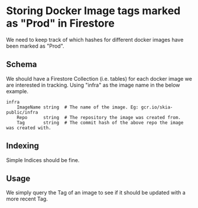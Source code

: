 Storing Docker Image tags marked as "Prod" in Firestore
=======================================================

We need to keep track of which hashes for different docker images have been
marked as "Prod".

Schema
------

We should have a Firestore Collection (i.e. tables) for each docker image we
are interested in tracking. Using "infra" as the image name in the below
example.

	infra
		ImageName string  # The name of the image. Eg: gcr.io/skia-public/infra
		Repo      string  # The repository the image was created from.
		Tag       string  # The commit hash of the above repo the image was created with.

Indexing
--------
Simple Indices should be fine.

Usage
-----
We simply query the Tag of an image to see if it should be updated with a more
recent Tag.
